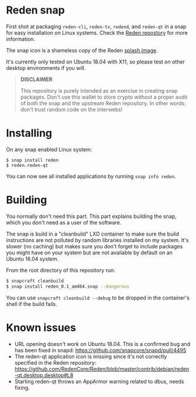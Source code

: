 # Reden snap

First shot at packaging `reden-cli`, `reden-tx`, `redend`, and `reden-qt` in a snap for easy installation on Linux systems. Check the [Reden repostory](https://github.com/RedenCore/Reden) for more information.

The snap icon is a shameless copy of the Reden [splash image](https://raw.githubusercontent.com/RedenCore/Reden/master/splash.png).

It's currently only tested on Ubuntu 18.04 with X11, so please test on other desktop environments if you will.

> **DISCLAIMER**
>
> This repository is purely intended as an exercise in creating snap packages. Don't use this wallet to store crypto without a proper audit of both the snap and the upstream Reden repository. In other words: don't trust random code on the interwebs!

# Installing

On any snap enabled Linux system:

```
$ snap install reden
$ reden.reden-qt
```

You can now see all installed applications by running `snap info reden`.

# Building

You normally don't need this part. This part explains building the snap, which you don't need as a user of the software.

The snap is build in a "cleanbuild" LXD container to make sure the build instructions are not polluted by random libraries installed on my system. It's slower (no caching) but makes sure you don't forget to include packages you might have on your system but are not available by default on an Ubuntu 16.04 system.

From the root directory of this repository run:

```bash
$ snapcraft cleanbuild
$ snap install reden_0.1_amd64.snap --dangerous
```

You can use `snapcraft cleanbuild --debug` to be dropped in the container's shell if the build fails.

# Known issues

- URL opening doesn't work on Ubuntu 18.04. This is a confirmed bug and has been fixed in snapd: https://github.com/snapcore/snapd/pull/4495
- The reden-qt application icon is missing since it's not correctly specified in the Reden repository: https://github.com/RedenCore/Reden/blob/master/contrib/debian/reden-qt.desktop.desktop#L8
- Starting reden-qt throws an AppArmor warning related to dbus, needs fixing.
